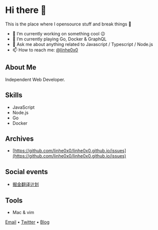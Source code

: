 # Hi there 👋

This is the place where I opensource stuff and break things :rofl:

- 🔭 I’m currently working on something cool :wink:
- 🌱 I’m currently playing Go, Docker & GraphQL
- 💬 Ask me about anything related to Javascript / Typescript / Node.js
- 📫 How to reach me: [@linhe0x0](mailto:linhe0x0@gmail.com)

## About Me

Independent Web Developer.

## Skills

- JavaScript
- Node.js
- Go
- Docker

## Archives

- [https://github.com/linhe0x0/linhe0x0.github.io/issues](https://github.com/linhe0x0/linhe0x0.github.io/issues)

## Social events

- [掘金翻译计划](https://github.com/xitu/gold-miner)

## Tools

- Mac & vim

[Email](mailto:linhe0x0@gmail.com) •
[Twitter](https://twitter.com/linhe0x0) •
[Blog](https://blog.sqrtthree.com)
